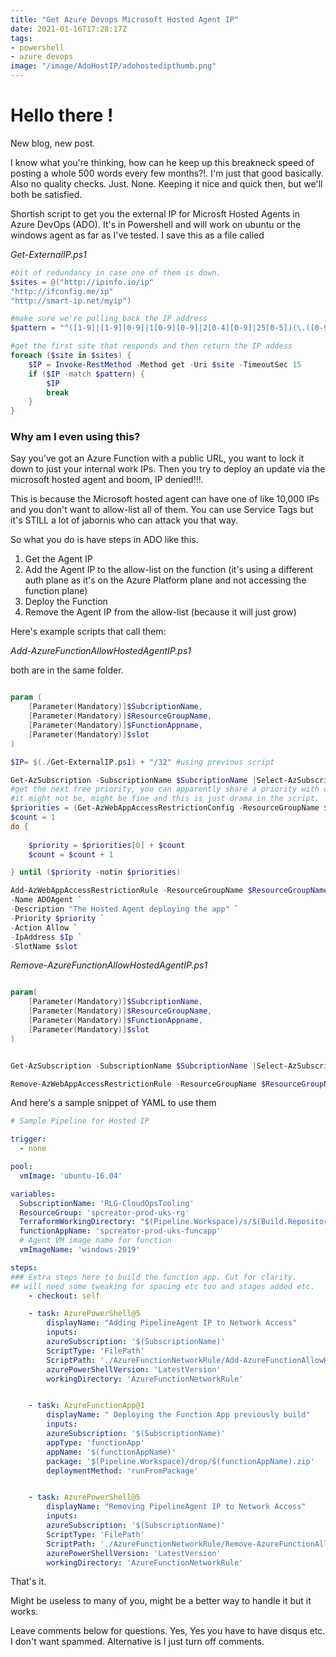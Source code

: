 ```yaml
---
title: "Get Azure Devops Microsoft Hosted Agent IP"
date: 2021-01-16T17:28:17Z
tags: 
- powershell
- azure devops
image: "/image/AdoHostIP/adohostedipthumb.png"
---
```


# Hello there ! 
New blog, new post.  

I know what you're thinking, how can he keep up this breakneck speed of posting a whole 500 words every few months?!.
I'm just that good basically. Also no quality checks. Just. None. 
Keeping it nice and quick then, but we'll both be satisfied. 

Shortish script to get you the external IP for Microsft Hosted Agents in Azure DevOps (ADO).
It's in Powershell and will work on ubuntu or the windows agent as far as I've tested. 
I save this as a file called 

*Get-ExternalIP.ps1*

``` powershell 
#bit of redundancy in case one of them is down.
$sites = @("http://ipinfo.io/ip"
"http://ifconfig.me/ip"
"http://smart-ip.net/myip")

#make sure we're pulling back the IP address
$pattern = "^([1-9]|[1-9][0-9]|1[0-9][0-9]|2[0-4][0-9]|25[0-5])(\.([0-9]|[1-9][0-9]|1[0-9][0-9]|2[0-4][0-9]|25[0-5])){3}$"

#get the first site that responds and then return the IP addess
foreach ($site in $sites) {
    $IP = Invoke-RestMethod -Method get -Uri $site -TimeoutSec 15
    if ($IP -match $pattern) {
        $IP 
        break
    }
}

```

### Why am I even using this?

Say you've got an Azure Function with a public URL, you want to lock it down to just your internal work IPs.
Then you try to deploy an update via the microsoft hosted agent and boom, IP denied!!!.

This is because the Microsoft hosted agent can have one of like 10,000 IPs and you don't want to allow-list all of them.
You can use Service Tags but it's STILL a lot of jabornis who can attack you that way. 

So what you do is have steps in ADO like this.

1. Get the Agent IP
2. Add the Agent IP to the allow-list on the function (it's using a different auth plane as it's on the Azure Platform plane and not accessing the function plane)
3. Deploy the Function
4. Remove the Agent IP from the allow-list (because it will just grow)


Here's example scripts that call them:

*Add-AzureFunctionAllowHostedAgentIP.ps1*

both are in the same folder. 

``` Powershell

param (
    [Parameter(Mandatory)]$SubcriptionName,
    [Parameter(Mandatory)]$ResourceGroupName,
    [Parameter(Mandatory)]$FunctionAppname, 
    [Parameter(Mandatory)]$slot 
)

$IP= $(./Get-ExternalIP.ps1) + "/32" #using previous script

Get-AzSubscription -SubscriptionName $SubcriptionName |Select-AzSubscription
#get the next free priority, you can apparently share a priority with other things but it seems bad practice. 
#it might not be, might be fine and this is just drama in the script. 
$priorities = (Get-AzWebAppAccessRestrictionConfig -ResourceGroupName $ResourceGroupName -Name $FunctionAppname -SlotName $slot).MainSiteAccessRestrictions.Priority| Sort-Object 
$count = 1
do {
    
    $priority = $priorities[0] + $count
    $count = $count + 1

} until ($priority -notin $priorities)

Add-AzWebAppAccessRestrictionRule -ResourceGroupName $ResourceGroupName -WebAppName $FunctionAppname `
-Name ADOAgent `
-Description "The Hosted Agent deploying the app" `
-Priority $priority `
-Action Allow `
-IpAddress $Ip `
-SlotName $slot
```


*Remove-AzureFunctionAllowHostedAgentIP.ps1*


``` Powershell

param(
    [Parameter(Mandatory)]$SubcriptionName, 
    [Parameter(Mandatory)]$ResourceGroupName,
    [Parameter(Mandatory)]$FunctionAppname,
    [Parameter(Mandatory)]$slot 
)


Get-AzSubscription -SubscriptionName $SubcriptionName |Select-AzSubscription

Remove-AzWebAppAccessRestrictionRule -ResourceGroupName $ResourceGroupName -WebAppName $FunctionAppname -Name ADOAgent -SlotName $slot

```


And here's a sample snippet of YAML to use them

``` yaml
# Sample Pipeline for Hosted IP

trigger:
  - none

pool:
  vmImage: 'ubuntu-16.04'

variables: 
  SubscriptionName: 'RLG-CloudOpsTooling'
  ResourceGroup: 'spcreator-prod-uks-rg'
  TerraformWorkingDirectory: "$(Pipeline.Workspace)/s/$(Build.Repository.Name)"
  functionAppName: 'spcreator-prod-uks-funcapp'
  # Agent VM image name for function
  vmImageName: 'windows-2019'

steps:
### Extra steps here to build the function app. Cut for clarity.
## will need some tweaking for spacing etc too and stages added etc. 
    - checkout: self

    - task: AzurePowerShell@5
        displayName: "Adding PipelineAgent IP to Network Access"
        inputs:
        azureSubscription: '$(SubscriptionName)'
        ScriptType: 'FilePath'
        ScriptPath: './AzureFunctionNetworkRule/Add-AzureFunctionAllowHostedAgentIP.ps1'
        azurePowerShellVersion: 'LatestVersion'
        workingDirectory: 'AzureFunctionNetworkRule'


    - task: AzureFunctionApp@1
        displayName: " Deploying the Function App previously build"
        inputs:
        azureSubscription: '$(SubscriptionName)'
        appType: 'functionApp'
        appName: '$(functionAppName)'
        package: '$(Pipeline.Workspace)/drop/$(functionAppName).zip'
        deploymentMethod: 'runFromPackage'


    - task: AzurePowerShell@5
        displayName: "Removing PipelineAgent IP to Network Access"
        inputs:
        azureSubscription: '$(SubscriptionName)'
        ScriptType: 'FilePath'
        ScriptPath: './AzureFunctionNetworkRule/Remove-AzureFunctionAllowHostedAgentIP.ps1'
        azurePowerShellVersion: 'LatestVersion'
        workingDirectory: 'AzureFunctionNetworkRule'


```

That's it. 

Might be useless to many of you, might be a better way to handle it but it works.  

Leave comments below for questions. Yes, Yes you have to have disqus etc. I don't want spammed.
Alternative is I just turn off comments. 
